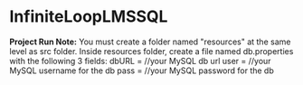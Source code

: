 # InfiniteLoopLMSSQL

**Project Run Note:**
You must create a folder named "resources" at the same level as src folder.
Inside resources folder, create a file named db.properties with the following 3 fields: 
dbURL = //your MySQL db url 
user = //your MySQL username for the db
pass = //your MySQL password for the db
